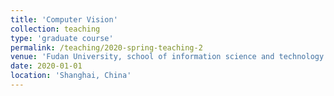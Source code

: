 ```yaml
---
title: 'Computer Vision'
collection: teaching
type: 'graduate course'
permalink: /teaching/2020-spring-teaching-2
venue: 'Fudan University, school of information science and technology'
date: 2020-01-01
location: 'Shanghai, China'
---
```


<!-- Course Number: INF0130372.01

Course Homepage: <https://faculty.fudan.edu.cn/chentao1/zh_CN/zhym/647313/list/index.htm> -->
